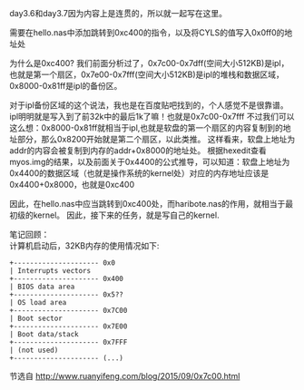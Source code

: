 day3.6和day3.7因为内容上是连贯的，所以就一起写在这里。

需要在hello.nas中添加跳转到0xc400的指令，以及将CYLS的值写入0x0ff0的地址处

为什么是0xc400?
我们前面分析过了，0x7c00-0x7dff(空间大小512KB)是ipl，也就是第一个扇区，0x7e00-0x7fff(空间大小512KB)是ipl的堆栈和数据区域，0x8000-0x81ff是ipl的备份区。

对于ipl备份区域的这个说法，我也是在百度贴吧找到的，个人感觉不是很靠谱。ipl明明就是写入到了前32k中的最后1k了嘛！也就是0x7c00-0x7fff
不过我们可以这么想：0x8000-0x81ff就相当于ipl,也就是软盘的第一个扇区的内容复制到的地址部分，那么0x8200开始就是第二个扇区，以此类推。
这样看来，软盘上地址为addr的内容会被复制到内存的addr+0x8000的地址处。
根据hexedit查看myos.img的结果，以及前面关于0x4400的公式推导，可以知道：软盘上地址为0x4400的数据区域（也就是操作系统的kernel处）对应的内存地址应该是0x4400+0x8000，也就是0xc400

因此，在hello.nas中应当跳转到0xc400处，而haribote.nas的作用，就相当于最初级的kernel。
因此，接下来的任务，就是写自己的kernel.


笔记回顾：  
计算机启动后，32KB内存的使用情况如下:

```
+--------------------- 0x0
| Interrupts vectors
+--------------------- 0x400
| BIOS data area
+--------------------- 0x5??
| OS load area
+--------------------- 0x7C00
| Boot sector
+--------------------- 0x7E00
| Boot data/stack
+--------------------- 0x7FFF
| (not used)
+--------------------- (...)
```
节选自 http://www.ruanyifeng.com/blog/2015/09/0x7c00.html
